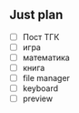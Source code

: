 ## Just plan
- [ ] Пост ТГК
- [ ] игра
- [ ] математика
- [ ] книга
- [ ] file manager 
- [ ] keyboard 
- [ ] preview
